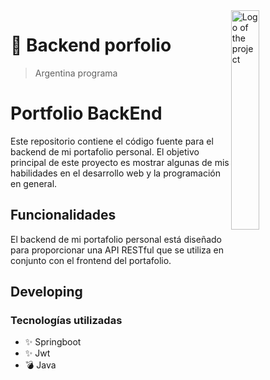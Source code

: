 <img src="https://argentinaprograma.inti.gob.ar/pluginfile.php/1/theme_moove/logo/1676134779/Dise%C3%B1o%20sin%20t%C3%ADtulo%20%2817%29.png" width="30%" alt="Logo of the project" align="right">

# 🚀 Backend porfolio 
> Argentina programa

# Portfolio BackEnd
Este repositorio contiene el código fuente para el backend de mi portafolio personal. El objetivo principal de este proyecto es mostrar algunas de mis habilidades en el desarrollo web y la programación en general.

## Funcionalidades
El backend de mi portafolio personal está diseñado para proporcionar una API RESTful que se utiliza en conjunto con el frontend del portafolio. 

## Developing

### Tecnologías utilizadas
- ✨ Springboot
- ✨ Jwt
- 💣 Java

